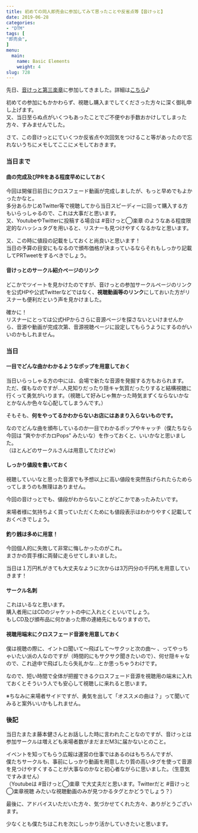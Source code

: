 ```yaml
---
title: 初めての同人即売会に参加してみて思ったことや反省点等【音けっと】
date: 2019-06-28
categories:
- "DTM"
tags: [
"即売会",
]
menu:
  main:
    name: Basic Elements
    weight: 4
slug: 728
---
```


先日、[音けっと第三楽章](https://otoketto.jimdo.com/)に参加してきました。詳細は[こちら](https://twitter.com/3_oct_per_sec/status/1142433017148764162?s=20)♪

初めての参加にもかかわらず、視聴し購入までしてくださった方々に深く御礼申し上げます。  
又、当日至らぬ点がいくつもあったことでご不便やお手数おかけしてしまった方々、すみませんでした。

さて、この音けっとにていくつか反省点や次回気をつけること等があったので忘れないうちにメモしてここにメモしておきます。

### 当日まで

#### 曲の完成及びPRをある程度早めにしておく

今回は開催日前日にクロスフェード動画が完成しましたが、もっと早めでもよかったかなと。  
多分あらかじめTwitter等で視聴してから当日スピーディーに回って購入する方もいらっしゃるので、これは大事だと思います。  
又、YoutubeやTwitterに投稿する場合は #音けっと◯楽章 のようなある程度限定的なハッシュタグを用いると、リスナーも見つけやすくなるかなと思います。

又、この時に値段の記載をしておくと尚良いと思います！  
当日の予算の目安にもなるので頒布価格が決まっているならそれもしっかり記載してPRTweetをするべきでしょう。

#### 音けっとのサークル紹介ページのリンク

どこかでツイートを見かけたのですが、音けっとの参加サークルページのリンクを公式HPや公式Twitterなどではなく、**視聴動画等のリンク**にしておいた方がリスナーも便利だという声を見かけました。

確かに！  
リスナーにとっては公式HPからさらに音源ページを探さないといけませんから、音源や動画が完成次第、音源視聴ページに設定してもらうようにするのがいいのかもしれません。

### 当日

#### 一目でどんな曲かわかるようなポップを用意しておく

当日いらっしゃる方の中には、会場で新たな音源を発掘する方もおられます。  
ただ、僕もなのですが…人見知りだったり隠キャ気質だったりすると結構視聴に行くって勇気がいります。（視聴して好みじゃ無かった時気まずくならないかなとかなんか色々な心配してしまうんです。）

そもそも、**何をやってるかわからないお店にはあまり入らないものです。**

なのでどんな曲を頒布しているのか一目でわかるポップやキャッチ（僕たちなら今回は “爽やかボカロPops” みたいな）を作っておくと、いいかなと思いました。  
（ほとんどのサークルさんは用意してたけどw）

#### しっかり値段を書いておく

視聴していいなと思った音源でも予想以上に高い値段を突然告げられたらためらってしまうのも無理はありません。

今回の音けっとでも、値段がわからないことがどこかであったみたいです。

来場者様に気持ちよく買っていただくためにも値段表示はわかりやすく記載しておくべきでしょう。

#### 釣り銭は多めに用意！

今回個人的に失敗して非常に悔しかったのがこれ。  
まさかの買手様に両替に走らせてしまいました。

当日は１万円札がきても大丈夫なように次からは3万円分の千円札を用意していきます！

#### サークル名刺

これはいるなと思います。  
購入者用にはCDのジャケットの中に入れとくといいでしょう。  
もしCD及び頒布品に何かあった際の連絡先にもなりますので。

#### 視聴用端末にクロスフェード音源を用意しておく

僕は視聴の際に、イントロ聞いて〜飛ばして〜サクッと次の曲〜 、ってやっちゃいたい派の人なのですが（時間的にもサクサク聞きたいので）、何せ隠キャなので、これ途中で飛ばしたら失礼かな…とか思っちゃうわけです。


なので、短い時間で全体が把握できるクロスフェード音源を視聴用の端末に入れておくとそういう人でも安心して視聴しに来れると思います。

※ちなみに来場者サイドですが、勇気を出して「オススメの曲は？」って聞いてみると案外いいかもしれません。

### 後記

当日たまたま藤本健さんとお話しした時に言われたことなのですが、音けっとは参加サークルは増えども来場者数がまだまだM3に届かないとのこと。

イベントを知ってもらう広報は運営の仕事ではあるのはもちろんですが、  
僕たちサークルも、事前にしっかり動画を用意したり質の高いタグを使って音源を見つけやすくすることが大事なのかなと初心者ながらに思いました。（生意気ですみません）  
（Youtubeは #音けっと◯楽章 で大丈夫だと思います。Twitterだと #音けっと◯楽章視聴 みたいな視聴動画のみが見つかるタグとかどうでしょう？）

最後に、アドバイスいただいた方々、気づかせてくれた方々、ありがとうございます。

少なくとも僕たちはこれを次にしっかり活かしていきたいと思います。
